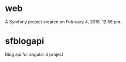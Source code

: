 web
===

A Symfony project created on February 4, 2018, 12:56 pm.
# sfblogapi
Blog api for angular 4 project
